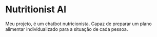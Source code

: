 # Nutritionist AI

Meu projeto, é um chatbot nutricionista. Capaz de preparar um plano alimentar individualizado para a situação de cada pessoa.
